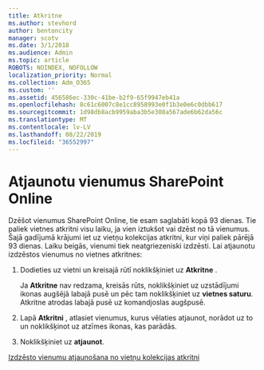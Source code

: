 ```yaml
---
title: Atkritne
ms.author: stevhord
author: bentoncity
manager: scotv
ms.date: 3/1/2018
ms.audience: Admin
ms.topic: article
ROBOTS: NOINDEX, NOFOLLOW
localization_priority: Normal
ms.collection: Adm_O365
ms.custom: ''
ms.assetid: 456586ec-330c-41be-b2f9-65f9947eb41a
ms.openlocfilehash: 8c61c6007c8e1cc8958993e0f1b3e0e6c0dbb617
ms.sourcegitcommit: 1d98db8acb9959aba3b5e308a567ade6b62da56c
ms.translationtype: MT
ms.contentlocale: lv-LV
ms.lasthandoff: 08/22/2019
ms.locfileid: "36552997"
---
```

# <a name="restore-items-in-sharepoint-online"></a>Atjaunotu vienumus SharePoint Online

Dzēšot vienumus SharePoint Online, tie esam saglabāti kopā 93 dienas. Tie paliek vietnes atkritni visu laiku, ja vien iztukšot vai dzēst no tā vienumus. Šajā gadījumā krājumi iet uz vietņu kolekcijas atkritni, kur viņi paliek pārējā 93 dienas. Laiku beigās, vienumi tiek neatgriezeniski izdzēsti. Lai atjaunotu izdzēstos vienumus no vietnes atkritnes:
  
1. Dodieties uz vietni un kreisajā rūtī noklikšķiniet uz **Atkritne** . 
    
    Ja **Atkritne** nav redzama, kreisās rūts, noklikšķiniet uz uzstādījumi ikonas augšējā labajā pusē un pēc tam noklikšķiniet uz **vietnes saturu**. Atkritne atrodas labajā pusē uz komandjoslas augšpusē.
    
2. Lapā **Atkritni** , atlasiet vienumus, kurus vēlaties atjaunot, norādot uz to un noklikšķinot uz atzīmes ikonas, kas parādās. 
    
3. Noklikšķiniet uz **atjaunot**.
    
[Izdzēsto vienumu atjaunošana no vietņu kolekcijas atkritni](https://go.microsoft.com/fwlink/?linkid=866439)
  

